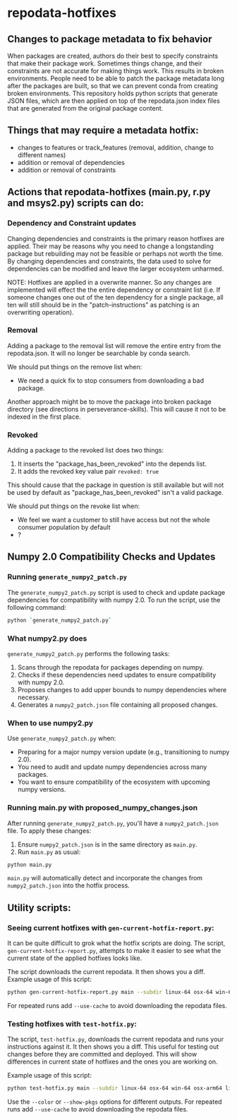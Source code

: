 # repodata-hotfixes

## Changes to package metadata to fix behavior

When packages are created, authors do their best to specify constraints that make their package work. Sometimes things change, and their constraints are not accurate for making things work. This results in broken environments. People need to be able to patch the package metadata long after the packages are built, so that we can prevent conda from creating broken environments. This repository holds python scripts that generate JSON files, which are then applied on top of the repodata.json index files that are generated from the original package content.

## Things that may require a metadata hotfix:

* changes to features or track_features (removal, addition, change to different names)
* addition or removal of dependencies
* addition or removal of constraints

## Actions that repodata-hotfixes (main.py, r.py and msys2.py) scripts can do:

### Dependency and Constraint updates

Changing dependencies and constraints is the primary reason hotfixes are applied. Their
may be reasons why you need to change a longstanding package but rebuilding may not be
feasible or perhaps not worth the time. By changing dependencies and constraints,
the data used to solve for dependencies can be modified and leave the larger ecosystem
unharmed.

NOTE: Hotfixes are applied in a overwrite manner. So any changes are implemented
will effect the the entire dependency or constraint list (i.e. If someone
changes one out of the ten dependency for a single package, all ten will still should be in the
"patch-instructions" as patching is an overwriting operation).

### Removal

Adding a package to the removal list will remove the entire entry from the repodata.json. It will no longer be searchable by conda search.

We should put things on the remove list when:

- We need a quick fix to stop consumers from downloading a bad package.

Another approach might be to move the package into broken package directory (see directions in perseverance-skills). This will cause it not to be indexed in the first place.

### Revoked

Adding a package to the revoked list does two things:

1. It inserts the "package_has_been_revoked" into the depends list.
2. It adds the revoked key value pair `revoked: true`

This should cause that the package in question is still available but will not be used by default as "package_has_been_revoked" isn't a valid package.

We should put things on the revoke list when:

- We feel we want a customer to still have access but not the whole consumer population by default
- ?

## Numpy 2.0 Compatibility Checks and Updates

### Running `generate_numpy2_patch.py`

The `generate_numpy2_patch.py` script is used to check and update package dependencies for compatibility with numpy 2.0. To run the script, use the following command:

```sh
python `generate_numpy2_patch.py`
```

### What numpy2.py does

`generate_numpy2_patch.py` performs the following tasks:

1. Scans through the repodata for packages depending on numpy.
2. Checks if these dependencies need updates to ensure compatibility with numpy 2.0.
3. Proposes changes to add upper bounds to numpy dependencies where necessary.
4. Generates a `numpy2_patch.json` file containing all proposed changes.

### When to use numpy2.py

Use `generate_numpy2_patch.py` when:

- Preparing for a major numpy version update (e.g., transitioning to numpy 2.0).
- You need to audit and update numpy dependencies across many packages.
- You want to ensure compatibility of the ecosystem with upcoming numpy versions.

### Running main.py with proposed_numpy_changes.json

After running `generate_numpy2_patch.py`, you'll have a `numpy2_patch.json` file. To apply these changes:

1. Ensure `numpy2_patch.json` is in the same directory as `main.py`.
2. Run `main.py` as usual:

```sh
python main.py
```

`main.py` will automatically detect and incorporate the changes from `numpy2_patch.json` into the hotfix process.

## Utility scripts:

### Seeing current hotfixes with `gen-current-hotfix-report.py`:

It can be quite difficult to grok what the hotfix scripts are doing. The script, `gen-current-hotfix-report.py`, attempts to make it easier to see what the current state of the applied hotfixes looks like.

The script downloads the current repodata. It then shows you a diff. Example usage of this script:

```sh
python gen-current-hotfix-report.py main --subdir linux-64 osx-64 win-64 osx-arm64 linux-aarch64 noarch
```

For repeated runs add `--use-cache` to avoid downloading the repodata files.

### Testing hotfixes with `test-hotfix.py`:

The script, `test-hotfix.py`, downloads the current repodata and runs your instructions against it. It then shows you a diff.
This useful for testing out changes before they are committed and deployed. This will show differences in current state of hotfixes
and the ones you are working on.

Example usage of this script:

```sh
python test-hotfix.py main --subdir linux-64 osx-64 win-64 osx-arm64 linux-aarch64 noarch
```

Use the `--color` or `--show-pkgs` options for different outputs.
For repeated runs add `--use-cache` to avoid downloading the repodata files.